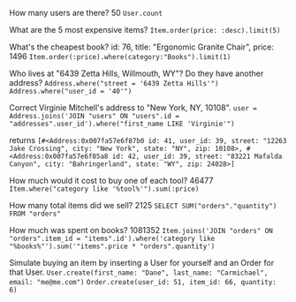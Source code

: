 How many users are there? 50
`User.count`

What are the 5 most expensive items?
`Item.order(price: :desc).limit(5)`

What's the cheapest book?
id: 76, title: "Ergonomic Granite Chair", price: 1496
`Item.order(:price).where(category:"Books").limit(1)`

Who lives at "6439 Zetta Hills, Willmouth, WY"? Do they have another address?
`Address.where("street = '6439 Zetta Hills'")`
`Address.where("user_id = '40'")`

Correct Virginie Mitchell's address to "New York, NY, 10108".
`user = Address.joins('JOIN "users" ON "users".id = "addresses".user_id').where("first_name LIKE 'Virginie'")`

returns ```[#<Address:0x007fa57e6f87b0 id: 41, user_id: 39, street: "12263 Jake Crossing", city: "New York", state: "NY", zip: 10108>,
 #<Address:0x007fa57e6f85a8 id: 42, user_id: 39, street: "83221 Mafalda Canyon", city: "Bahringerland", state: "WY", zip: 24028>]```


How much would it cost to buy one of each tool? 46477
`Item.where("category like '%tool%'").sum(:price)`


How many total items did we sell? 2125
`SELECT SUM("orders"."quantity") FROM "orders"`


How much was spent on books? 1081352
`Item.joins('JOIN "orders" ON "orders".item_id = "items".id').where('category like "%books%"').sum('"items".price * "orders".quantity')`

Simulate buying an item by inserting a User for yourself and an Order for that User.
`User.create(first_name: "Dane", last_name: "Carmichael", email: "me@me.com")`
`Order.create(user_id: 51, item_id: 66, quantity: 6)`
